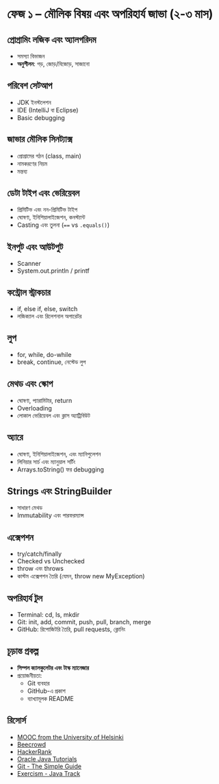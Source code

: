 # ফেজ ১ – মৌলিক বিষয় এবং অপরিহার্য জাভা (২-৩ মাস)

## প্রোগ্রামিং লজিক এবং অ্যালগরিদম
- সমস্যা বিভাজন
- **অনুশীলন**: গড়, জোড়/বিজোড়, সাজানো

## পরিবেশ সেটআপ
- JDK ইনস্টলেশন
- IDE (IntelliJ বা Eclipse)
- Basic debugging

## জাভার মৌলিক সিনট্যাক্স
- প্রোগ্রামের গঠন (class, main)
- নামকরণের নিয়ম
- মন্তব্য

## ডেটা টাইপ এবং ভেরিয়েবল
- প্রিমিটিভ এবং নন-প্রিমিটিভ টাইপ
- ঘোষণা, ইনিশিয়ালাইজেশন, কনস্ট্যান্ট
- Casting এবং তুলনা (`==` vs `.equals()`)

## ইনপুট এবং আউটপুট
- Scanner
- System.out.println / printf

## কন্ট্রোল স্ট্রাকচার
- if, else if, else, switch
- লজিক্যাল এবং রিলেশনাল অপারেটর

## লুপ
- for, while, do-while
- break, continue, নেস্টেড লুপ

## মেথড এবং স্কোপ
- ঘোষণা, প্যারামিটার, return
- Overloading
- লোকাল ভেরিয়েবল এবং ক্লাস অ্যাট্রিবিউট

## অ্যারে
- ঘোষণা, ইনিশিয়ালাইজেশন, এবং ম্যানিপুলেশন
- লিনিয়ার সার্চ এবং ম্যানুয়াল সর্টিং
- Arrays.toString() ফর debugging

## Strings এবং StringBuilder
- সাধারণ মেথড
- Immutability এবং পারফরম্যান্স

## এক্সেপশন
- try/catch/finally
- Checked vs Unchecked
- throw এবং throws
- কাস্টম এক্সেপশন তৈরি (যেমন, throw new MyException)

## অপরিহার্য টুল
- Terminal: cd, ls, mkdir
- Git: init, add, commit, push, pull, branch, merge
- GitHub: রিপোজিটরি তৈরি, pull requests, ক্লোনিং

## চূড়ান্ত প্রকল্প
- **সিম্পল ক্যালকুলেটর এবং টাস্ক ম্যানেজার**
- প্রয়োজনীয়তা:
  - Git ব্যবহার
  - GitHub-এ প্রকাশ
  - ব্যাখ্যামূলক README

## রিসোর্স
- [MOOC from the University of Helsinki](https://java-programming.mooc.fi/)
- [Beecrowd](https://www.beecrowd.com.br)
- [HackerRank](https://www.hackerrank.com)
- [Oracle Java Tutorials](https://docs.oracle.com/javase/tutorial/)
- [Git - The Simple Guide](https://rogerdudler.github.io/git-guide/)
- [Exercism - Java Track](https://exercism.org/tracks/java)